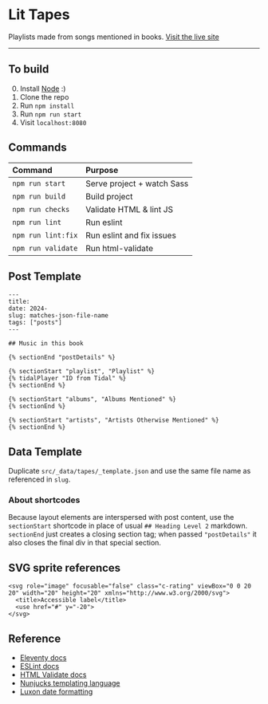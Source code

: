 # Lit Tapes

Playlists made from songs mentioned in books. [Visit the live site](https://littapes.melanie-richards.com/)

-------------------------------------------------------------

## To build

0. Install [Node](https://nodejs.org/) :)
1. Clone the repo
2. Run `npm install`
3. Run `npm run start`
4. Visit `localhost:8080`

## Commands

| Command                      | Purpose                      |
| :--------------------------- | :--------------------------- |
| `npm run start`              | Serve project + watch Sass   |
| `npm run build`              | Build project                |
| `npm run checks`             | Validate HTML & lint JS      |
| `npm run lint`               | Run eslint                   |
| `npm run lint:fix`           | Run eslint and fix issues    |
| `npm run validate`           | Run html-validate            |

## Post Template

```
---
title: 
date: 2024-
slug: matches-json-file-name
tags: ["posts"]
---

## Music in this book

{% sectionEnd "postDetails" %}

{% sectionStart "playlist", "Playlist" %}
{% tidalPlayer "ID from Tidal" %}
{% sectionEnd %}

{% sectionStart "albums", "Albums Mentioned" %}
{% sectionEnd %}

{% sectionStart "artists", "Artists Otherwise Mentioned" %}
{% sectionEnd %}
```

## Data Template

Duplicate `src/_data/tapes/_template.json` and use the same file name as referenced in `slug`.

### About shortcodes

Because layout elements are interspersed with post content, use the `sectionStart` shortcode in place of usual `## Heading Level 2` markdown. `sectionEnd` just creates a closing section tag; when passed `"postDetails"` it also closes the final div in that special section.

## SVG sprite references

```
<svg role="image" focusable="false" class="c-rating" viewBox="0 0 20 20" width="20" height="20" xmlns="http://www.w3.org/2000/svg">
  <title>Accessible label</title>
  <use href="#" y="-20">
</svg>
```

## Reference

* [Eleventy docs](https://www.11ty.dev/docs/)
* [ESLint docs](https://eslint.org/)
* [HTML Validate docs](https://html-validate.org/)
* [Nunjucks templating language](https://mozilla.github.io/nunjucks/templating.html)
* [Luxon date formatting](https://moment.github.io/luxon/docs/manual/formatting.html)
